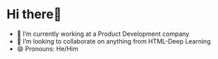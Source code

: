 # Hi there👋
- 🔭 I’m currently working at a Product Development company
- 👯 I’m looking to collaborate on anything from HTML-Deep Learning
- 😄 Pronouns: He/Him
  
